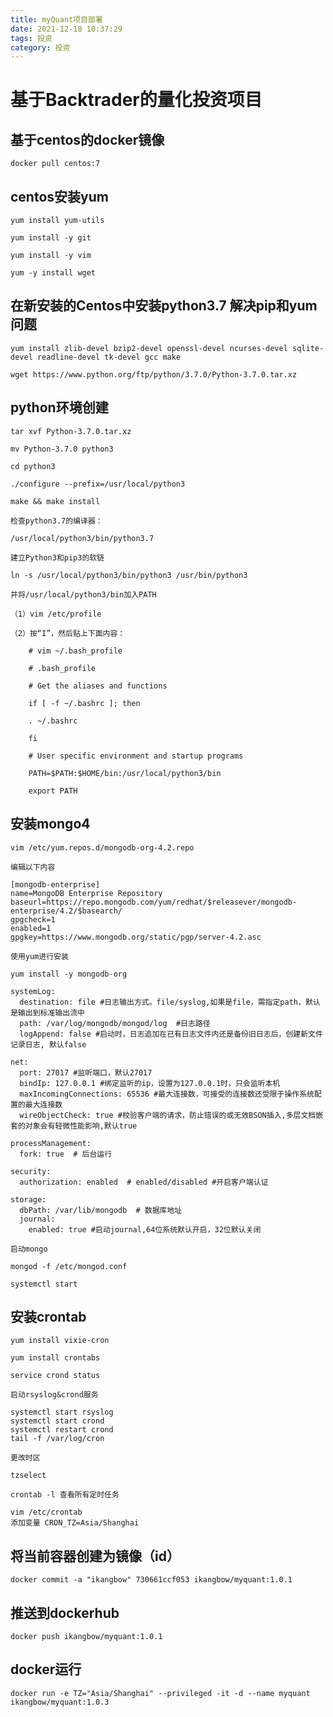```yaml
---
title: myQuant项目部署
date: 2021-12-18 10:37:29
tags: 投资
category: 投资
---
```


# 基于Backtrader的量化投资项目

## 基于centos的docker镜像

    docker pull centos:7

## centos安装yum

    yum install yum-utils
	
	yum install -y git
	
	yum install -y vim
	
	yum -y install wget

## 在新安装的Centos中安装python3.7 解决pip和yum问题

	yum install zlib-devel bzip2-devel openssl-devel ncurses-devel sqlite-devel readline-devel tk-devel gcc make
	
	wget https://www.python.org/ftp/python/3.7.0/Python-3.7.0.tar.xz

## python环境创建


	tar xvf Python-3.7.0.tar.xz

	mv Python-3.7.0 python3

	cd python3

	./configure --prefix=/usr/local/python3

	make && make install

	检查python3.7的编译器：

	/usr/local/python3/bin/python3.7

	建立Python3和pip3的软链

	ln -s /usr/local/python3/bin/python3 /usr/bin/python3

	并将/usr/local/python3/bin加入PATH

	（1）vim /etc/profile
	
	（2）按“I”，然后贴上下面内容：
	
		# vim ~/.bash_profile
		
		# .bash_profile
		
		# Get the aliases and functions
		
		if [ -f ~/.bashrc ]; then
		
		. ~/.bashrc
		
		fi
		
		# User specific environment and startup programs
		
		PATH=$PATH:$HOME/bin:/usr/local/python3/bin
		
		export PATH

## 安装mongo4

	vim /etc/yum.repos.d/mongodb-org-4.2.repo

	编辑以下内容

	[mongodb-enterprise]
	name=MongoDB Enterprise Repository
	baseurl=https://repo.mongodb.com/yum/redhat/$releasever/mongodb-enterprise/4.2/$basearch/
	gpgcheck=1
	enabled=1
	gpgkey=https://www.mongodb.org/static/pgp/server-4.2.asc
	
	使用yum进行安装

	yum install -y mongodb-org

	systemLog:
	  destination: file #日志输出方式。file/syslog,如果是file，需指定path，默认是输出到标准输出流中
	  path: /var/log/mongodb/mongod/log  #日志路径
	  logAppend: false #启动时，日志追加在已有日志文件内还是备份旧日志后，创建新文件记录日志, 默认false
	
	net:
	  port: 27017 #监听端口，默认27017
	  bindIp: 127.0.0.1 #绑定监听的ip，设置为127.0.0.1时，只会监听本机
	  maxIncomingConnections: 65536 #最大连接数，可接受的连接数还受限于操作系统配置的最大连接数
	  wireObjectCheck: true #校验客户端的请求，防止错误的或无效BSON插入,多层文档嵌套的对象会有轻微性能影响,默认true
	 
	processManagement:
	  fork: true  # 后台运行
	
	security:
	  authorization: enabled  # enabled/disabled #开启客户端认证
	
	storage:
	  dbPath: /var/lib/mongodb  # 数据库地址
	  journal: 
	    enabled: true #启动journal,64位系统默认开启，32位默认关闭
	
	启动mongo

	mongod -f /etc/mongod.conf

	systemctl start

## 安装crontab

	yum install vixie-cron
	
	yum install crontabs

	service crond status
	
	启动rsyslog&crond服务

	systemctl start rsyslog
	systemctl start crond
	systemctl restart crond
	tail -f /var/log/cron

	更改时区

	tzselect

	crontab -l 查看所有定时任务

	vim /etc/crontab
	添加变量 CRON_TZ=Asia/Shanghai
## 将当前容器创建为镜像（id）

	docker commit -a "ikangbow" 730661ccf053 ikangbow/myquant:1.0.1

## 推送到dockerhub

	docker push ikangbow/myquant:1.0.1

## docker运行

	docker run -e TZ="Asia/Shanghai" --privileged -it -d --name myquant ikangbow/myquant:1.0.3